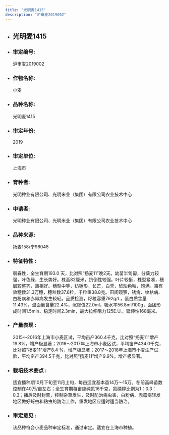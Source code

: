 ```yaml
---
title: "光明麦1415"
description: "沪审麦2019002"
---
```

* ## 光明麦1415
* ###  审定编号:  
   沪审麦2019002

*  ### 作物名称:  
   小麦

*   ###  品种名称: 
    光明麦1415

*   ### 审定年份: 
    2019

*   ### 审定单位:  
    上海市

*   ### 育种者:  
    光明种业有限公司、光明米业（集团）有限公司农业技术中心

*   ### 申请者:  
    光明种业有限公司、光明米业（集团）有限公司农业技术中心

*   ### 品种来源:  
    扬麦158/宁96048

*   ### 特征特性 : 
    弱春性，全生育期193.0 天，比对照“扬麦11”晚2天。幼苗半匍匐，分蘖力较强，叶色绿，生长势好。株高82厘米，抗倒性较强。叶片较挺，株型紧凑，穗层较整齐，熟相好。穗型中等，纺锤形，长芒，白壳，琥珀色粒，饱满。亩有效穗数31.3万穗，穗粒数37.6粒，千粒重38.8克。田间观察，锈病、纹枯病、白粉病和赤霉病发生较轻。品质检测，籽粒容重792g/L，蛋白质含量11.43%，湿面筋含量22.4%，沉降值22.0ml，吸水率56.8ml/100g，面团形成时间1.5min、稳定时间2.3min，最大拉伸阻力125E.U.，延伸性168毫米。

*   ### 产量表现 : 
    2015～2016年上海市小麦区试，平均亩产360.4千克，比对照“扬麦11”增产19.8%，增产极显著；2016～2017年上海市小麦区试，平均亩产434.0千克，比对照“扬麦11”增产8.4 %，增产极显著；2017～2018年上海市小麦生产试验，平均亩产394.5千克，比对照“扬麦11”增产9.9%，增产极显著。

*   ### 栽培技术要点 : 
    适宜播种期10月下旬至11月上旬，每亩适宜基本苗14万～15万。冬前高峰苗数控制在40万/亩左右；全生育期每亩施纯氮16千克，氮磷钾比例为1：0.3：0.3；播后及时封草，控制杂草发生，及时防治病虫害，白粉病、赤霉病轻发地区做好蚜虫和粘虫的防治工作，重发地区应适时适当防治。

*   ### 审定意见 : 
    该品种符合小麦品种审定标准，通过审定。适宜在上海市种植。
